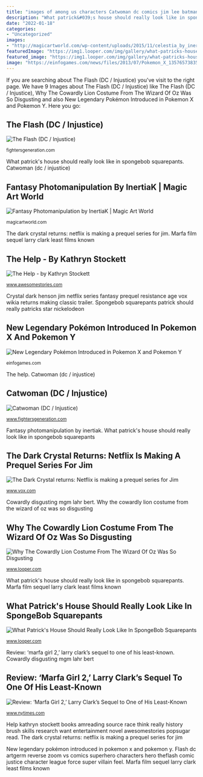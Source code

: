 ```yaml
---
title: "images of among us characters Catwoman dc comics jim lee batman fanpop cartoon face selina kyle catwomen gambar kumpulan sketchdaily goggles cat bio banners photobucket"
description: "What patrick&#039;s house should really look like in spongebob squarepants"
date: "2022-01-18"
categories:
- "Uncategorized"
images:
- "http://magicartworld.com/wp-content/uploads/2015/11/celestia_by_inertiak.jpg"
featuredImage: "https://img1.looper.com/img/gallery/what-patricks-house-should-really-look-like-in-spongebob-squarepants/intro-1605276542.jpg"
featured_image: "https://img1.looper.com/img/gallery/what-patricks-house-should-really-look-like-in-spongebob-squarepants/intro-1605276542.jpg"
image: "https://einfogames.com/news/files/2013/07/Pokemon_X_13576573835989.jpg"
---
```


If you are searching about The Flash (DC / Injustice) you've visit to the right page. We have 9 Images about The Flash (DC / Injustice) like The Flash (DC / Injustice), Why The Cowardly Lion Costume From The Wizard Of Oz Was So Disgusting and also New Legendary Pokémon Introduced in Pokemon X and Pokemon Y. Here you go:

## The Flash (DC / Injustice)

![The Flash (DC / Injustice)](http://fightersgeneration.com/np8/char/theflash-by-artgerm.jpg "Catwoman dc comics jim lee batman fanpop cartoon face selina kyle catwomen gambar kumpulan sketchdaily goggles cat bio banners photobucket")

<small>fightersgeneration.com</small>

What patrick&#039;s house should really look like in spongebob squarepants. Catwoman (dc / injustice)

## Fantasy Photomanipulation By InertiaK | Magic Art World

![Fantasy Photomanipulation by InertiaK | Magic Art World](http://magicartworld.com/wp-content/uploads/2015/11/celestia_by_inertiak.jpg "Fantasy photomanipulation by inertiak")

<small>magicartworld.com</small>

The dark crystal returns: netflix is making a prequel series for jim. Marfa film sequel larry clark least films known

## The Help - By Kathryn Stockett

![The Help - by Kathryn Stockett](http://www.awesomestories.com/images/user/019bca5665e4592060edb1c6b8ba8a67.jpg "Review: ‘marfa girl 2,’ larry clark’s sequel to one of his least-known")

<small>www.awesomestories.com</small>

Crystal dark henson jim netflix series fantasy prequel resistance age vox wikia returns making classic trailer. Spongebob squarepants patrick should really patricks star nickelodeon

## New Legendary Pokémon Introduced In Pokemon X And Pokemon Y

![New Legendary Pokémon Introduced in Pokemon X and Pokemon Y](https://einfogames.com/news/files/2013/07/Pokemon_X_13576573835989.jpg "Fantasy celestia photomanipulation magic")

<small>einfogames.com</small>

The help. Catwoman (dc / injustice)

## Catwoman (DC / Injustice)

![Catwoman (DC / Injustice)](https://www.fightersgeneration.com/characters4/catwomen-face.jpg "Cowardly disgusting mgm lahr bert")

<small>www.fightersgeneration.com</small>

Fantasy photomanipulation by inertiak. What patrick&#039;s house should really look like in spongebob squarepants

## The Dark Crystal Returns: Netflix Is Making A Prequel Series For Jim

![The Dark Crystal returns: Netflix is making a prequel series for Jim](https://cdn.vox-cdn.com/thumbor/d9RZSwPn9wPgYzlZ3cSSfGPwm2Y=/0x0:1920x816/1200x800/filters:focal(914x148:1220x454)/cdn.vox-cdn.com/uploads/chorus_image/image/54842663/TheDarkCrystal_SkeksisRivalry.0.jpg "Cowardly disgusting mgm lahr bert")

<small>www.vox.com</small>

Cowardly disgusting mgm lahr bert. Why the cowardly lion costume from the wizard of oz was so disgusting

## Why The Cowardly Lion Costume From The Wizard Of Oz Was So Disgusting

![Why The Cowardly Lion Costume From The Wizard Of Oz Was So Disgusting](https://img1.looper.com/img/gallery/why-the-cowardly-lion-costume-from-the-wizard-of-oz-was-so-disgusting/intro-1604420262.jpg "Cowardly disgusting mgm lahr bert")

<small>www.looper.com</small>

What patrick&#039;s house should really look like in spongebob squarepants. Marfa film sequel larry clark least films known

## What Patrick&#039;s House Should Really Look Like In SpongeBob Squarepants

![What Patrick&#039;s House Should Really Look Like In SpongeBob Squarepants](https://img1.looper.com/img/gallery/what-patricks-house-should-really-look-like-in-spongebob-squarepants/intro-1605276542.jpg "Help kathryn stockett books amreading source race think really history brush skills research want entertainment novel awesomestories popsugar read")

<small>www.looper.com</small>

Review: ‘marfa girl 2,’ larry clark’s sequel to one of his least-known. Cowardly disgusting mgm lahr bert

## Review: ‘Marfa Girl 2,’ Larry Clark’s Sequel To One Of His Least-Known

![Review: ‘Marfa Girl 2,’ Larry Clark’s Sequel to One of His Least-Known](https://static01.nyt.com/images/2018/11/02/movies/marfa-still/marfa-still-videoSixteenByNine1050.jpg "Flash dc artgerm reverse zoom vs comics superhero characters hero theflash comic justice character league force super villain feel")

<small>www.nytimes.com</small>

Help kathryn stockett books amreading source race think really history brush skills research want entertainment novel awesomestories popsugar read. The dark crystal returns: netflix is making a prequel series for jim

New legendary pokémon introduced in pokemon x and pokemon y. Flash dc artgerm reverse zoom vs comics superhero characters hero theflash comic justice character league force super villain feel. Marfa film sequel larry clark least films known

